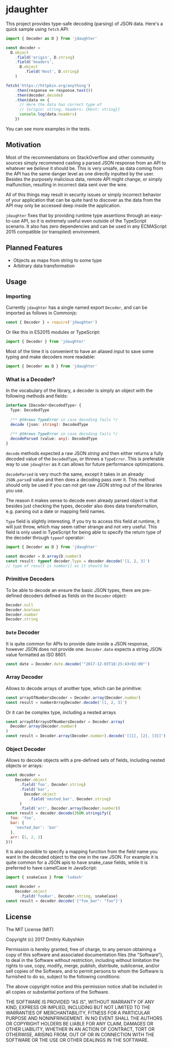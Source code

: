 # jdaughter

This project provides type-safe decoding (parsing) of JSON data. Here's a quick sample using `fetch` API:

```typescript
import { Decoder as D } from 'jdaughter'

const decoder =
  D.object
    .field('origin', D.string)
    .field('headers',
      D.object
        .field('Host', D.string)
    )

fetch('https://httpbin.org/anything')
    .then(response => response.text())
    .then(decoder.decode)
    .then(data => {
      // Here the data has correct type of
      // {origin: string, headers: {Host: string}}
      console.log(data.headers)
    })
```

You can see more examples in the tests.

## Motivation

Most of the recommendations on StackOverflow and other community sources simply recommend casting a parsed JSON response from an API to whatever we *believe* it should be. This is very unsafe, as data coming from the API has the same danger level as one directly inputted by the user. Besides the purposely malicious data, remote API might change, or simply malfunction, resulting in incorrect data sent over the wire.

All of this things may result in security issues or simply incorrect behavior of your application that can be quite hard to discover as the data from the API may only be accessed deep inside the application.

`jdaughter` fixes that by providing runtime type assertions through an easy-to-use API, so it is extremely useful even outside of the TypeScript scenario. It also has zero dependencies and can be used in any ECMAScript 2015 compatible (or transpiled) environment. 

## Planned Features

* Objects as maps from string to some type
* Arbitrary data transformation

## Usage

### Importing

Currently `jdaughter` has a single named export `Decoder`, and can be imported as follows in Commonjs:

```js
const { Decoder } = require('jdaughter')
```

Or like this in ES2015 modules or TypeScript:

```js
import { Decoder } from 'jdaughter'
```

Most of the time it is convenient to have an aliased input to save some typing and make decoders more readable:

```js
import { Decoder as D } from 'jdaughter'
```

### What is a Decoder?

In the vocabulary of the library, a decoder is simply an object with the following methods and fields:

```typescript
interface IDecoder<DecodedType> {
  Type: DecodedType
  
  /** @throws TypeError in case decoding fails */
  decode (json: string): DecodedType
  
  /** @throws TypeError in case decoding fails */
  decodeParsed (value: any): DecodedType
}
```

`decode` methods expected a raw JSON *string* and then either returns a fully decoded value of the `DecodedType`, or throws a `TypeError`. This is preferable way to use `jdaughter` as it can allows for future performance optimizations.

`decodeParsed` is very much the same, except it takes in an already `JSON.parse`d value and then does a decoding pass over it. This method should only be used if you can not get raw JSON string out of the libraries you use.

The reason it makes sense to decode even already parsed object is that besides just checking the types, decoder also does data transformation, e.g. parsing out a date or mapping field names.

`Type` field is slightly interesting. If you try to access this field at runtime, it will just throw, which may seem rather strange and not very useful. This field is only used in TypeScript for being able to specify the return type of the decoder through `typeof` operator:

```typescript
import { Decoder as D } from 'jdaughter'

const decoder = D.array(D.number)
const result: typeof decoder.Type = decoder.decode('[1, 2, 3]')
// type of result is number[] as it should be
```   

### Primitive Decoders

To be able to decode an ensure the basic JSON types, there are pre-defined decoders defined as fields on the `Decoder` object:

```js
Decoder.null
Decoder.boolean
Decoder.number
Decoder.string
```

### `Date` Decoder

It is quite common for APIs to provide date inside a JSON response, however JSON does not provide one. `Decoder.date` expects a string JSON value formatted as ISO 8601.

```js
const date = Decoder.date.decode('"2017-12-03T18:25:43+02:00"')
```

### Array Decoder

Allows to decode arrays of another type, which can be primitive:

```js
const arrayOfNumbersDecoder = Decoder.array(Decoder.number)
const result = numberArrayDecoder.decode('[1, 2, 3]')
```

Or it can be complex type, including a nested arrays


```js
const arrayOfArraysOfNumbersDecoder = Decoder.array(
  Decoder.array(Decoder.number)
)
const result = Decoder.array(Decoder.number).decode('[[1], [2], [3]]')
```

### Object Decoder

Allows to decode objects with a pre-defined sets of fields, including nested objects or arrays:

```js
const decoder =
    Decoder.object
      .field('foo', Decoder.string)
      .field('bar',
        Decoder.object
          .field('nested_bar', Decoder.string)
      )
      .field('arr', Decoder.array(Decoder.number))
const result = decoder.decode(JSON.stringify({
  foo: 'foo',
  bar: {
    'nested_bar': 'bar'
  },
  arr: [1, 2, 3]
}))
```

It is also possible to specify a mapping function from the field name you want in the decoded object to the one in the raw JSON. For example it is quite common for a JSON apis to have snake_case fields, while it is preferred to have camelCase in JavaScript:

```js
import { snakeCase } from 'lodash'

const decoder =
    Decoder.object
      .field('fooBar', Decoder.string, snakeCase)
const result = decoder.decode('{"foo_bar": "foo"}')
```

## License

The MIT License (MIT)

Copyright (c) 2017 Dmitriy Kubyshkin

Permission is hereby granted, free of charge, to any person obtaining a copy of this software and associated documentation files (the "Software"), to deal in the Software without restriction, including without limitation the rights to use, copy, modify, merge, publish, distribute, sublicense, and/or sell copies of the Software, and to permit persons to whom the Software is furnished to do so, subject to the following conditions:

The above copyright notice and this permission notice shall be included in all copies or substantial portions of the Software.

THE SOFTWARE IS PROVIDED "AS IS", WITHOUT WARRANTY OF ANY KIND, EXPRESS OR IMPLIED, INCLUDING BUT NOT LIMITED TO THE WARRANTIES OF MERCHANTABILITY, FITNESS FOR A PARTICULAR PURPOSE AND NONINFRINGEMENT. IN NO EVENT SHALL THE AUTHORS OR COPYRIGHT HOLDERS BE LIABLE FOR ANY CLAIM, DAMAGES OR OTHER LIABILITY, WHETHER IN AN ACTION OF CONTRACT, TORT OR OTHERWISE, ARISING FROM, OUT OF OR IN CONNECTION WITH THE SOFTWARE OR THE USE OR OTHER DEALINGS IN THE SOFTWARE.

